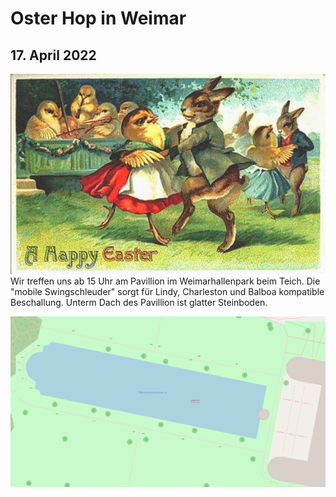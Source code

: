 # Oster Hop in Weimar
## 17. April 2022
![](dance.jpg)
Wir treffen uns ab 15 Uhr am Pavillion im Weimarhallenpark beim Teich. Die "mobile Swingschleuder" sorgt für Lindy, Charleston und Balboa kompatible Beschallung. Unterm Dach des Pavillion ist glatter Steinboden.

[![Pavillion im Weimarhallenpark](map.svg)](https://www.openstreetmap.org/?mlat=50.98378&mlon=11.32429#map=19/50.98378/11.32429)
